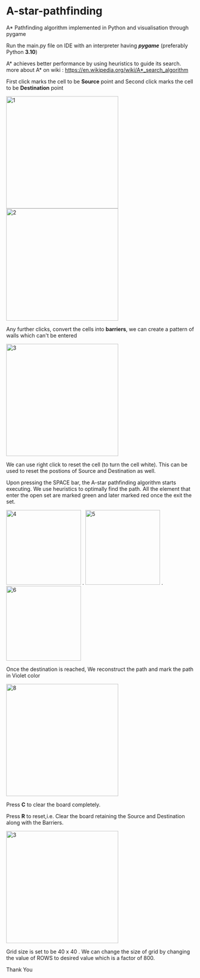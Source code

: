 # A-star-pathfinding
A* Pathfinding algorithm implemented in Python and visualisation through pygame

Run the main.py file on IDE with an interpreter having **_pygame_** (preferably Python **3.10**)

A* achieves better performance by using heuristics to guide its search.
more about A* on wiki : https://en.wikipedia.org/wiki/A*_search_algorithm

First click marks the cell to be **Source** point and Second click marks the cell to be **Destination** point 

<img width="300" alt="1" src="https://github.com/pranavb-git/A-star-pathfinding/assets/121572703/9970344a-f3ee-4195-b588-42275608b568"> <img width="300" alt="2" src="https://github.com/pranavb-git/A-star-pathfinding/assets/121572703/96dddb17-c351-457a-80ce-43a5302d17e3">

Any further clicks, convert the cells into **barriers**, we can create a pattern of walls which can't be entered 

<img width="300" alt="3" src="https://github.com/pranavb-git/A-star-pathfinding/assets/121572703/4ab6f791-d62a-49e0-bb53-e551749df30c">

We can use right click to reset the cell (to turn the cell white). This can be used to reset the postions of Source and Destination as well.

Upon pressing the SPACE bar, the A-star pathfinding algorithm starts executing. We use heuristics to optimally find the path. All the element that enter the open set are marked green and later marked red once the exit the set.

<img width="200" alt="4" src="https://github.com/pranavb-git/A-star-pathfinding/assets/121572703/eb21ee48-e0ac-4260-85e1-82771e99cf2c">   .   <img width="200" alt="5" src="https://github.com/pranavb-git/A-star-pathfinding/assets/121572703/d28ec946-0a9a-4dd9-9adf-7b0f18d034a6">   .   <img width="200" alt="6" src="https://github.com/pranavb-git/A-star-pathfinding/assets/121572703/9da2f257-b4bc-448b-bf28-239301a4529c">

Once the destination is reached, We reconstruct the path and mark the path in Violet color

<img width="300" alt="8" src="https://github.com/pranavb-git/A-star-pathfinding/assets/121572703/82c7dab4-4c04-4e1a-900c-eadeea7585a7">

Press **C** to clear the board completely.

Press **R** to reset,i.e. Clear the board retaining the Source and Destination along with the Barriers.

<img width="300" alt="3" src="https://github.com/pranavb-git/A-star-pathfinding/assets/121572703/4ab6f791-d62a-49e0-bb53-e551749df30c">


Grid size is set to be 40 x 40 . We can change the size of grid by changing the value of ROWS to desired value which is a factor of 800.

Thank You
